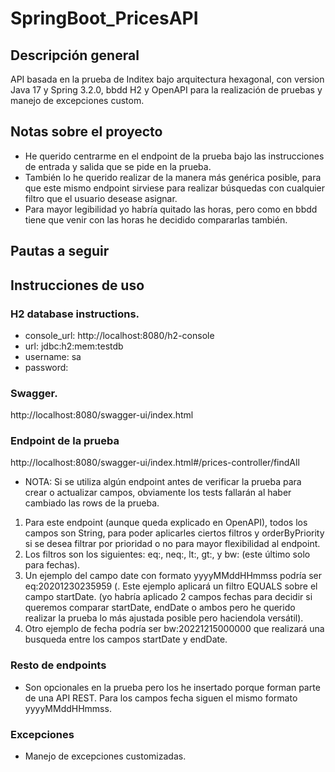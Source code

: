 # SpringBoot_PricesAPI
## Descripción general
API basada en la prueba de Inditex bajo arquitectura hexagonal, con version Java 17 y Spring 3.2.0, bbdd H2 y OpenAPI para la realización de pruebas y manejo de excepciones custom.
## Notas sobre el proyecto
- He querido centrarme en el endpoint de la prueba bajo las instrucciones de entrada y salida que se pide en la prueba.
- También lo he querido realizar de la manera más genérica posible, para que este mismo endpoint sirviese para realizar
búsquedas con cualquier filtro que el usuario desease asignar.
- Para mayor legibilidad yo habría quitado las horas, pero como en bbdd tiene que venir
  con las horas he decidido compararlas también.
## Pautas a seguir

## Instrucciones de uso
### H2 database instructions.
- console_url: http://localhost:8080/h2-console
- url: jdbc:h2:mem:testdb
- username: sa
- password:

### Swagger.
http://localhost:8080/swagger-ui/index.html

### Endpoint de la prueba
http://localhost:8080/swagger-ui/index.html#/prices-controller/findAll
- NOTA: Si se utiliza algún endpoint antes de verificar la prueba para crear o actualizar campos, obviamente los tests fallarán al haber cambiado las rows de la prueba.
1) Para este endpoint (aunque queda explicado en OpenAPI), todos los campos son String, para poder aplicarles ciertos filtros y orderByPriority si se desea filtrar por prioridad o no para mayor flexibilidad al endpoint.
2) Los filtros son los siguientes: eq:, neq:, lt:, gt:, y bw: (este último solo para fechas).
3) Un ejemplo del campo date con formato yyyyMMddHHmmss podría ser eq:20201230235959 (. Este ejemplo aplicará un filtro EQUALS sobre el campo startDate. (yo habría aplicado 2 campos fechas para decidir si queremos comparar startDate, 
endDate o ambos pero he querido realizar la prueba lo más ajustada posible pero haciendola versátil).
4) Otro ejemplo de fecha podría ser bw:20221215000000 que realizará una busqueda entre los campos startDate y endDate.
### Resto de endpoints
- Son opcionales en la prueba pero los he insertado porque forman parte de una API REST. Para los campos fecha siguen el mismo formato yyyyMMddHHmmss.

### Excepciones
- Manejo de excepciones customizadas.


